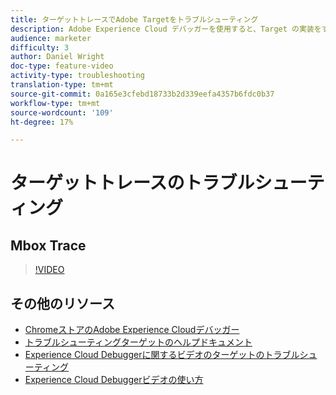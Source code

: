 ```yaml
---
title: ターゲットトレースでAdobe Targetをトラブルシューティング
description: Adobe Experience Cloud デバッガーを使用すると、Target の実装をすばやく簡単に理解できます。Experience Cloudに対する認証方法、および強力なターゲットトレースツールを使用して、アクティビティとオーディエンスの資格、および訪問者プロファイルを検査する方法について説明します。
audience: marketer
difficulty: 3
author: Daniel Wright
doc-type: feature-video
activity-type: troubleshooting
translation-type: tm+mt
source-git-commit: 0a165e3cfebd18733b2d339eefa4357b6fdc0b37
workflow-type: tm+mt
source-wordcount: '109'
ht-degree: 17%

---
```



# ターゲットトレースのトラブルシューティング

## Mbox Trace

>[!VIDEO](https://video.tv.adobe.com/v/23113/?quality=12)

## その他のリソース

* [ChromeストアのAdobe Experience Cloudデバッガー](https://chrome.google.com/webstore/detail/adobe-experience-cloud-de/ocdmogmohccmeicdhlhhgepeaijenapj)
* [トラブルシューティングターゲットのヘルプドキュメント](https://docs.adobe.com/content/help/en/target/using/troubleshoot/troubleshooting-target.html)
* [Experience Cloud Debuggerに関するビデオのターゲットのトラブルシューティング](troubleshoot-with-the-experience-cloud-debugger.md)
* [Experience Cloud Debuggerビデオの使い方](https://docs.adobe.com/content/help/en/core-services-learn/tutorials/debugger/use-the-experience-cloud-debugger.html)